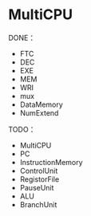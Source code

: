# MultiCPU
DONE：

- FTC
- DEC
- EXE
- MEM
- WRI
- mux
- DataMemory
- NumExtend



TODO：

- MultiCPU
- PC
- InstructionMemory
- ControlUnit
- RegistorFile
- PauseUnit
- ALU
- BranchUnit


